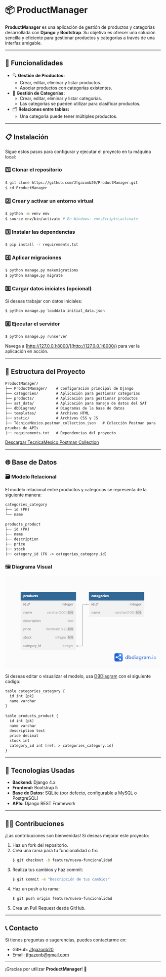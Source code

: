 # 📦 ProductManager

**ProductManager** es una aplicación de gestión de productos y categorías desarrollada con **Django** y **Bootstrap**. Su objetivo es ofrecer una solución sencilla y eficiente para gestionar productos y categorías a través de una interfaz amigable.

---

## 🚀 Funcionalidades

- 🔍 **Gestión de Productos:**
  - Crear, editar, eliminar y listar productos.
  - Asociar productos con categorías existentes.
- 📂 **Gestión de Categorías:**
  - Crear, editar, eliminar y listar categorías.
  - Las categorías se pueden utilizar para clasificar productos.
- 🗂 **Relaciones entre tablas:**
  - Una categoría puede tener múltiples productos.

---

## 📋 Instalación

Sigue estos pasos para configurar y ejecutar el proyecto en tu máquina local:

### 1️⃣ Clonar el repositorio
```bash
$ git clone https://github.com/Jfgazonb20/ProductManager.git
$ cd ProductManager
```

### 2️⃣ Crear y activar un entorno virtual
```bash
$ python -m venv env
$ source env/bin/activate # En Windows: env\Scripts\activate
```

### 3️⃣ Instalar las dependencias
```bash
$ pip install -r requirements.txt
```

### 4️⃣ Aplicar migraciones
```bash
$ python manage.py makemigrations
$ python manage.py migrate
```

### 5️⃣ Cargar datos iniciales (opcional)
Si deseas trabajar con datos iniciales:
```bash
$ python manage.py loaddata initial_data.json
```

### 6️⃣ Ejecutar el servidor
```bash
$ python manage.py runserver
```

Navega a [http://127.0.0.1:8000/](http://127.0.0.1:8000/) para ver la aplicación en acción.

---

## 📂 Estructura del Proyecto

```plaintext
ProductManager/
├── ProductManager/    # Configuración principal de Django
├── categories/        # Aplicación para gestionar categorías
├── products/          # Aplicación para gestionar productos
├── sat_data/          # Aplicación para manejo de datos del SAT
├── dbDiagram/         # Diagramas de la base de datos
├── templates/         # Archivos HTML
├── static/            # Archivos CSS y JS
├── TécnicaMéxico.postman_collection.json   # Colección Postman para pruebas de APIs
├── requirements.txt   # Dependencias del proyecto
```
[Descargar TecnicaMexico Postman Collection](https://github.com/Jfgazonb20/ProductManager/blob/main/ProductManager/dbDiagram/TénicaMéxico.postman_collection.json)

---

## 🌐 Base de Datos

### 🗃 Modelo Relacional

El modelo relacional entre productos y categorías se representa de la siguiente manera:

```plaintext
categories_category
├── id (PK)
└── name

products_product
├── id (PK)
├── name
├── description
├── price
├── stock
├── category_id (FK -> categories_category.id)
```

### 🖼 Diagrama Visual

![Diagrama de Base de Datos](ProductManager/dbDiagram/Untitled.png)

Si deseas editar o visualizar el modelo, usa [DBDiagram](https://dbdiagram.io/) con el siguiente código:

```dbml
table categories_category {
  id int [pk]
  name varchar
}

table products_product {
  id int [pk]
  name varchar
  description text
  price decimal
  stock int
  category_id int [ref: > categories_category.id]
}
```

---

## 🎨 Tecnologías Usadas

- **Backend:** Django 4.x
- **Frontend:** Bootstrap 5
- **Base de Datos:** SQLite (por defecto, configurable a MySQL o PostgreSQL)
- **APIs:** Django REST Framework

---

## 👨‍💻 Contribuciones

¡Las contribuciones son bienvenidas! Si deseas mejorar este proyecto:
1. Haz un fork del repositorio.
2. Crea una rama para tu funcionalidad o fix:
   ```bash
   $ git checkout -b feature/nueva-funcionalidad
   ```
3. Realiza tus cambios y haz commit:
   ```bash
   $ git commit -m "Descripción de tus cambios"
   ```
4. Haz un push a tu rama:
   ```bash
   $ git push origin feature/nueva-funcionalidad
   ```
5. Crea un Pull Request desde GitHub.

---

## 📞 Contacto

Si tienes preguntas o sugerencias, puedes contactarme en:
- GitHub: [Jfgazonb20](https://github.com/Jfgazonb20)
- Email: [jfgazonb@gmail.com](mailto:jfgazonb@gmail.com)

---

¡Gracias por utilizar **ProductManager**! 🎉
